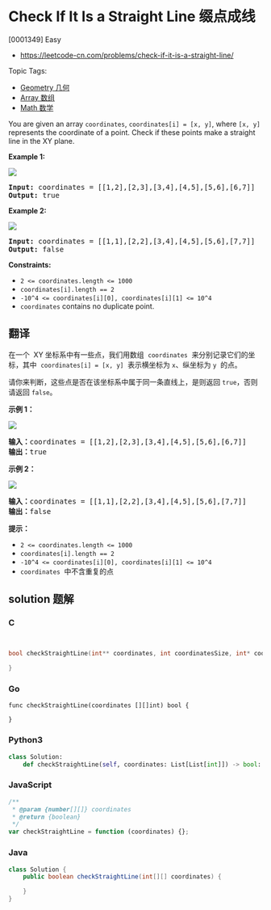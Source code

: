 # Check If It Is a Straight Line 缀点成线

[0001349] Easy

- https://leetcode-cn.com/problems/check-if-it-is-a-straight-line/

Topic Tags:

- [Geometry 几何](https://leetcode-cn.com/tag/geometry/)
- [Array 数组](https://leetcode-cn.com/tag/array/)
- [Math 数学](https://leetcode-cn.com/tag/math/)

You are given an array `coordinates`, `coordinates[i] = [x, y]`, where `[x, y]` represents the coordinate of a point. Check if these points make a straight line in the XY plane.

**Example 1:**

![](https://assets.leetcode.com/uploads/2019/10/15/untitled-diagram-2.jpg)

<pre><strong>Input:</strong> coordinates = [[1,2],[2,3],[3,4],[4,5],[5,6],[6,7]]
<strong>Output:</strong> true
</pre>

**Example 2:**

**![](https://assets.leetcode.com/uploads/2019/10/09/untitled-diagram-1.jpg)**

<pre><strong>Input:</strong> coordinates = [[1,1],[2,2],[3,4],[4,5],[5,6],[7,7]]
<strong>Output:</strong> false
</pre>

**Constraints:**

- `2 <= coordinates.length <= 1000`
- `coordinates[i].length == 2`
- `-10^4 <= coordinates[i][0], coordinates[i][1] <= 10^4`
- `coordinates` contains no duplicate point.

## 翻译

在一个  XY 坐标系中有一些点，我们用数组  `coordinates`  来分别记录它们的坐标，其中  `coordinates[i] = [x, y]`  表示横坐标为 `x`、纵坐标为 `y`  的点。

请你来判断，这些点是否在该坐标系中属于同一条直线上，是则返回 `true`，否则请返回 `false`。

**示例 1：**

![](https://assets.leetcode-cn.com/aliyun-lc-upload/uploads/2019/10/19/untitled-diagram-2.jpg)

<pre><strong>输入：</strong>coordinates = [[1,2],[2,3],[3,4],[4,5],[5,6],[6,7]]
<strong>输出：</strong>true
</pre>

**示例 2：**

**![](https://assets.leetcode-cn.com/aliyun-lc-upload/uploads/2019/10/19/untitled-diagram-1.jpg)**

<pre><strong>输入：</strong>coordinates = [[1,1],[2,2],[3,4],[4,5],[5,6],[7,7]]
<strong>输出：</strong>false
</pre>

**提示：**

- `2 <= coordinates.length <= 1000`
- `coordinates[i].length == 2`
- `-10^4 <= coordinates[i][0], coordinates[i][1] <= 10^4`
- `coordinates`  中不含重复的点

## solution 题解

### C

```c


bool checkStraightLine(int** coordinates, int coordinatesSize, int* coordinatesColSize){

}
```

### Go

```golang
func checkStraightLine(coordinates [][]int) bool {

}
```

### Python3

```python
class Solution:
    def checkStraightLine(self, coordinates: List[List[int]]) -> bool:
```

### JavaScript

```javascript
/**
 * @param {number[][]} coordinates
 * @return {boolean}
 */
var checkStraightLine = function (coordinates) {};
```

### Java

```java
class Solution {
    public boolean checkStraightLine(int[][] coordinates) {

    }
}
```
